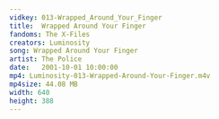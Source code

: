 ```yaml
---
vidkey: 013-Wrapped_Around_Your_Finger
title:  Wrapped Around Your Finger
fandoms: The X-Files
creators: Luminosity
song: Wrapped Around Your Finger
artist: The Police
date:   2001-10-01 10:00:00
mp4: Luminosity-013-Wrapped-Around-Your-Finger.m4v
mp4size: 44.08 MB
width: 640
height: 388
---
```



  